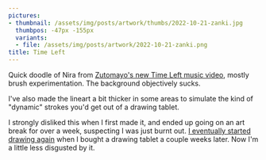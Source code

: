 ```yaml
---
pictures:
- thumbnail: /assets/img/posts/artwork/thumbs/2022-10-21-zanki.jpg
  thumbpos: -47px -155px
  variants:
  - file: /assets/img/posts/artwork/2022-10-21-zanki.png
title: Time Left
---
```

Quick doodle of Nira from [Zutomayo's new Time Left music video](), mostly brush experimentation. The background objectively sucks.

I've also made the lineart a bit thicker in some areas to simulate the kind of "dynamic" strokes you'd get out of a drawing tablet.

I strongly disliked this when I first made it, and ended up going on an art break for over a week, suspecting I was just burnt out.
[I eventually started drawing again](/artwork/2022-11-03-wowv1) when I bought a drawing tablet a couple weeks later.
Now I'm a little less disgusted by it.
